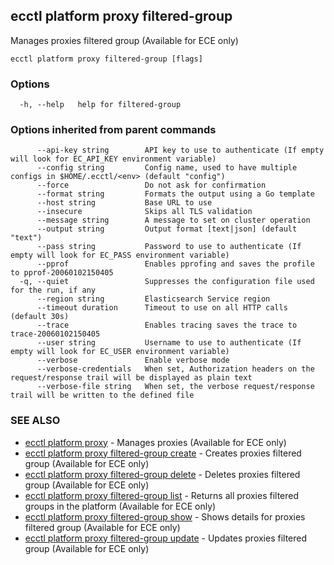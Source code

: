 ## ecctl platform proxy filtered-group

Manages proxies filtered group (Available for ECE only)

```
ecctl platform proxy filtered-group [flags]
```

### Options

```
  -h, --help   help for filtered-group
```

### Options inherited from parent commands

```
      --api-key string        API key to use to authenticate (If empty will look for EC_API_KEY environment variable)
      --config string         Config name, used to have multiple configs in $HOME/.ecctl/<env> (default "config")
      --force                 Do not ask for confirmation
      --format string         Formats the output using a Go template
      --host string           Base URL to use
      --insecure              Skips all TLS validation
      --message string        A message to set on cluster operation
      --output string         Output format [text|json] (default "text")
      --pass string           Password to use to authenticate (If empty will look for EC_PASS environment variable)
      --pprof                 Enables pprofing and saves the profile to pprof-20060102150405
  -q, --quiet                 Suppresses the configuration file used for the run, if any
      --region string         Elasticsearch Service region
      --timeout duration      Timeout to use on all HTTP calls (default 30s)
      --trace                 Enables tracing saves the trace to trace-20060102150405
      --user string           Username to use to authenticate (If empty will look for EC_USER environment variable)
      --verbose               Enable verbose mode
      --verbose-credentials   When set, Authorization headers on the request/response trail will be displayed as plain text
      --verbose-file string   When set, the verbose request/response trail will be written to the defined file
```

### SEE ALSO

* [ecctl platform proxy](ecctl_platform_proxy.md)	 - Manages proxies (Available for ECE only)
* [ecctl platform proxy filtered-group create](ecctl_platform_proxy_filtered-group_create.md)	 - Creates proxies filtered group (Available for ECE only)
* [ecctl platform proxy filtered-group delete](ecctl_platform_proxy_filtered-group_delete.md)	 - Deletes proxies filtered group (Available for ECE only)
* [ecctl platform proxy filtered-group list](ecctl_platform_proxy_filtered-group_list.md)	 - Returns all proxies filtered groups in the platform (Available for ECE only)
* [ecctl platform proxy filtered-group show](ecctl_platform_proxy_filtered-group_show.md)	 - Shows details for proxies filtered group (Available for ECE only)
* [ecctl platform proxy filtered-group update](ecctl_platform_proxy_filtered-group_update.md)	 - Updates proxies filtered group (Available for ECE only)

